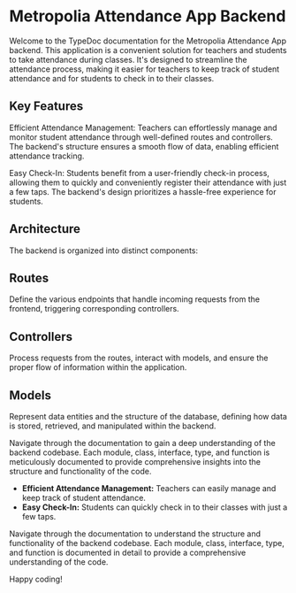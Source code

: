 # Metropolia Attendance App Backend

Welcome to the TypeDoc documentation for the Metropolia Attendance App backend. This application is a convenient solution for teachers and students to take attendance during classes. It's designed to streamline the attendance process, making it easier for teachers to keep track of student attendance and for students to check in to their classes.

## Key Features

Efficient Attendance Management: Teachers can effortlessly manage and monitor student attendance through well-defined routes and controllers. The backend's structure ensures a smooth flow of data, enabling efficient attendance tracking.

Easy Check-In: Students benefit from a user-friendly check-in process, allowing them to quickly and conveniently register their attendance with just a few taps. The backend's design prioritizes a hassle-free experience for students.

## Architecture

The backend is organized into distinct components:

## Routes
Define the various endpoints that handle incoming requests from the frontend, triggering corresponding controllers.

## Controllers
Process requests from the routes, interact with models, and ensure the proper flow of information within the application.

## Models
Represent data entities and the structure of the database, defining how data is stored, retrieved, and manipulated within the backend.

Navigate through the documentation to gain a deep understanding of the backend codebase. Each module, class, interface, type, and function is meticulously documented to provide comprehensive insights into the structure and functionality of the code.
- **Efficient Attendance Management:** Teachers can easily manage and keep track of student attendance.
- **Easy Check-In:** Students can quickly check in to their classes with just a few taps.

Navigate through the documentation to understand the structure and functionality of the backend codebase. Each module, class, interface, type, and function is documented in detail to provide a comprehensive understanding of the code.

Happy coding!
